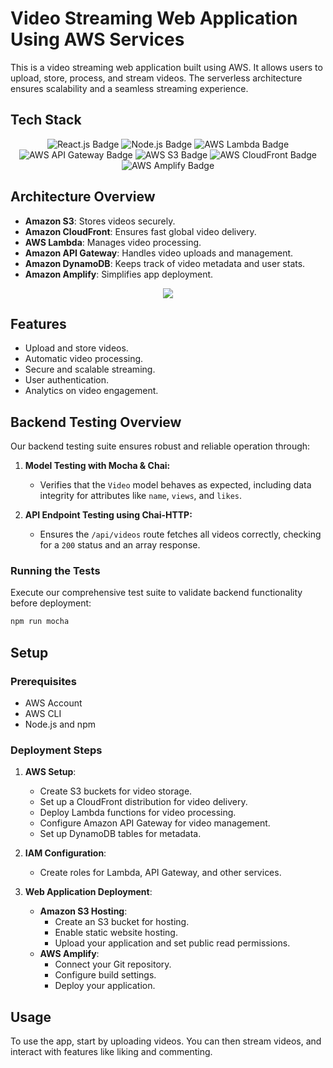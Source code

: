 # Video Streaming Web Application Using AWS Services

This is a video streaming web application built using AWS. It allows users to upload, store, process, and stream videos. The serverless architecture ensures scalability and a seamless streaming experience.

## Tech Stack

<div align="center">

  ![React.js Badge](https://img.shields.io/badge/React.js-61DAFB?style=for-the-badge&logo=react&logoColor=white)
  ![Node.js Badge](https://img.shields.io/badge/Node.js-339933?style=for-the-badge&logo=node.js&logoColor=white)
  ![AWS Lambda Badge](https://img.shields.io/badge/AWS_Lambda-FF9900?style=for-the-badge&logo=amazonaws&logoColor=white)
  ![AWS API Gateway Badge](https://img.shields.io/badge/AWS_API_Gateway-FF9900?style=for-the-badge&logo=amazonaws&logoColor=white)
  ![AWS S3 Badge](https://img.shields.io/badge/AWS_S3-FF9900?style=for-the-badge&logo=amazonaws&logoColor=white)
  ![AWS CloudFront Badge](https://img.shields.io/badge/AWS_CloudFront-FF9900?style=for-the-badge&logo=amazonaws&logoColor=white)
  ![AWS Amplify Badge](https://img.shields.io/badge/AWS_Amplify-FF9900?style=for-the-badge&logo=amazonaws&logoColor=white)
</div>


## Architecture Overview

- **Amazon S3**: Stores videos securely.
- **Amazon CloudFront**: Ensures fast global video delivery.
- **AWS Lambda**: Manages video processing.
- **Amazon API Gateway**: Handles video uploads and management.
- **Amazon DynamoDB**: Keeps track of video metadata and user stats.
- **Amazon Amplify**: Simplifies app deployment.

<p align="center">
  <img src="https://github.com/PasanAbeysekara/video-streaming-web-app-using-aws-services/assets/69195287/ce11875f-933d-4f8b-a71c-d0feba739a72" />
</p>


## Features

- Upload and store videos.
- Automatic video processing.
- Secure and scalable streaming.
- User authentication.
- Analytics on video engagement.

## Backend Testing Overview

Our backend testing suite ensures robust and reliable operation through:

1. **Model Testing with Mocha & Chai:**
   - Verifies that the `Video` model behaves as expected, including data integrity for attributes like `name`, `views`, and `likes`.

2. **API Endpoint Testing using Chai-HTTP:**
   - Ensures the `/api/videos` route fetches all videos correctly, checking for a `200` status and an array response.

### Running the Tests

Execute our comprehensive test suite to validate backend functionality before deployment:

```bash
npm run mocha
```

## Setup

### Prerequisites

- AWS Account
- AWS CLI
- Node.js and npm

### Deployment Steps

1. **AWS Setup**:
   - Create S3 buckets for video storage.
   - Set up a CloudFront distribution for video delivery.
   - Deploy Lambda functions for video processing.
   - Configure Amazon API Gateway for video management.
   - Set up DynamoDB tables for metadata.

2. **IAM Configuration**:
   - Create roles for Lambda, API Gateway, and other services.

3. **Web Application Deployment**:
   - **Amazon S3 Hosting**:
     - Create an S3 bucket for hosting.
     - Enable static website hosting.
     - Upload your application and set public read permissions.
   - **AWS Amplify**:
     - Connect your Git repository.
     - Configure build settings.
     - Deploy your application.

## Usage

To use the app, start by uploading videos. You can then stream videos, and interact with features like liking and commenting.
